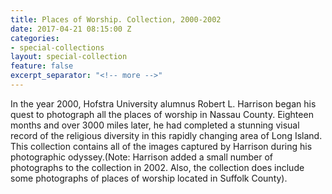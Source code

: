 ```yaml
---
title: Places of Worship. Collection, 2000-2002
date: 2017-04-21 08:15:00 Z
categories:
- special-collections
layout: special-collection
feature: false
excerpt_separator: "<!-- more -->"
---
```


In the year 2000, Hofstra University alumnus Robert L. Harrison began his quest to photograph all the places of worship in Nassau County. Eighteen months and over 3000 miles later, he had completed a stunning visual record of the religious diversity in this rapidly changing area of Long Island. This collection contains all of the images captured by Harrison during his photographic odyssey.(Note: Harrison added a small number of photographs to the collection in 2002. Also, the collection does include some photographs of places of worship located in Suffolk County).
<!-- more -->
